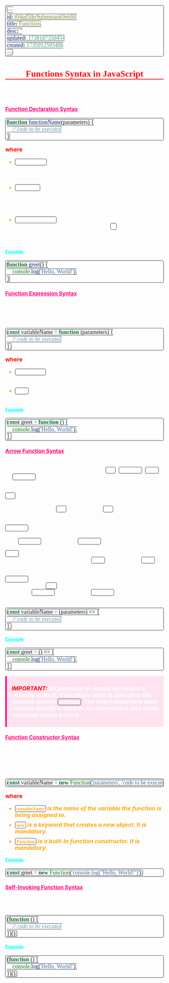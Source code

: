 ```yaml
---
id: t04qd5lkr9qhmmaok9ek8if
title: Functions
desc: ''
updated: 1738187350454
created: 1735912593406
---
```


<!--#region styles-->
<style>
    * { font-size: 18px; }
    h1 {
        color: red;
        font-weight: bold;
        border-bottom: 2px solid red; 
        font-family: 'Algerian';
        text-align: center;
        font-size: 2em;
    }
    h2 { 
        color: crimson; 
        font-weight: bold;
        font-family: 'Algerian'; 
        border-bottom: 2px solid crimson;
        font-size: 1.5em;
    }
    h3 { 
        color: rgb(255, 0, 127);
        font-weight: bold;
        text-decoration: underline;
        font-size: 1.2em;
        font-size: 1.2em;
    }
    h4 { 
        color: rgb(0, 255, 255);
        font-weight: bold;
        text-decoration: underline;
        font-size: 1em; 
    }
    h5 { 
        color: darkblue;
        font-weight: bold;
        font-style: italic;
        font-size: 0.9em;
    }
    code {
        font-family: 'Cascadia Code';
        border: 1px solid #282A36; 
        border-radius: 4px; 
        padding: 1px 4px; 
    }
    pre {
        font-family: 'Cascadia Code';
        border: 1px solid #282A36; 
        border-radius: 4px; 
        padding: 1px 4px; 
    }
    p { 
        font-style: 'Cascadia Code';
        color: white;
    }
    li { 
        margin-bottom: 10px;
        font-style: italic;
        font-weight: bold;
        color: orange;
    }
    ul { 
        margin-bottom: 10px;
        font-style: italic;
        font-weight: bold;
        color: orange;
    }
    b {
        font-weight: bold;
        color: rgb(255, 0, 0); 
    }
    u {
        text-decoration: underline;
        font-weight: bold;
        font-style: italic; 
    }
    a {
        color: #98c379;
        text-decoration: none;
    }
        a:hover {
        text-decoration: underline;
    }
    i {
        font-style: italic;
        color: yellow;
    }
    blockquote {
    background: rgba(255, 0, 127, 0.1); /* Light pink background */
    border-left: 5px solid rgb(255, 0, 127); /* Bold pink left border */
    padding: 10px 15px;
    margin: 10px 0;
    font-style: italic;
    font-weight: bold;
    color: white;
    }
</style>
<!--#endregion-->

# Functions Syntax in JavaScript

A function is a block of code that performs a specific task. It is executed when "something" invokes it (calls it).

### Function Declaration Syntax

```js
function functionName(parameters) {
    // code to be executed
}
```

<b>where</b>

-   `functionName` is the name of the function. It is a unique identifier for the function. It is used to call the function. It is optional.

-   `parameters` are the values passed to the function. They are optional. A function can have zero or more parameters. They are separated by commas. They are used to pass values to the function.
-   `code to be executed` is the block of code that performs the task. It is enclosed in curly braces `{}`. It is mandatory. It is the code that is executed when the function is called.

#### Example

```js
function greet() {
    console.log('Hello, World!');
}
```

### Function Expression Syntax

A function expression is a function that is assigned to a variable. It is not hoisted. It is executed when the variable is called.

```js
const variableName = function (parameters) {
    // code to be executed
};
```

<b>where</b>

-   `variableName` is the name of the variable the function is being assigned to.

-   `const` is a keyword that declares a constant variable. It is mandatory.

#### Example

```js
const greet = function () {
    console.log('Hello, World!');
};
```

### Arrow Function Syntax

An arrow function is a shorter syntax for writing function expressions. It does not have its own `this`, `arguments`, `super`, or `new.target`. It is not hoisted. It is executed when the variable is called.

`this` when talking about functions in general refers to the object that the function is a method of. Arrow functions do not have their own `this`. They inherit `this` from the parent scope.

`arguments` is an array-like object that contains the arguments passed to the function. Arrow functions do not have their own `arguments`. They inherit `arguments` from the parent scope.

`super` is used to call functions on an object's parent. Arrow functions do not have their own `super`. They inherit `super` from the parent scope.

`new.target` is used to determine whether a function was called with the `new` operator. Arrow functions do not have their own `new.target`. They inherit `new.target` from the parent scope.

```js
const variableName = (parameters) => {
    // code to be executed
};
```

#### Example

```js
const greet = () => {
    console.log('Hello, World!');
};
```

> <b>IMPORTANT:</b> All functions in JavaScript return a value by default. If no return value is specified, the function returns `undefined`.
> The return statement does not only specify a value to be returned but also stops execution within a block.

### Function Constructor Syntax

A function constructor is a built-in function that creates a new function object. It is not recommended to use the function constructor to create functions. It is slower and less secure.

```js
const variableName = new Function('parameters', 'code to be executed');
```

<b>where</b>

-   `variableName` is the name of the variable the function is being assigned to.
-   `new` is a keyword that creates a new object. It is mandatory.
-   `Function` is a built-in function constructor. It is mandatory.

#### Example

```js
const greet = new Function('console.log("Hello, World!")');
```

### Self-Invoking Function Syntax

A self-invoking function is a function that runs as soon as it is defined. It is executed immediately. It is not hoisted.

```js
(function () {
    // code to be executed
})();
```

#### Example

```js
(function () {
    console.log('Hello, World!');
})();
```

